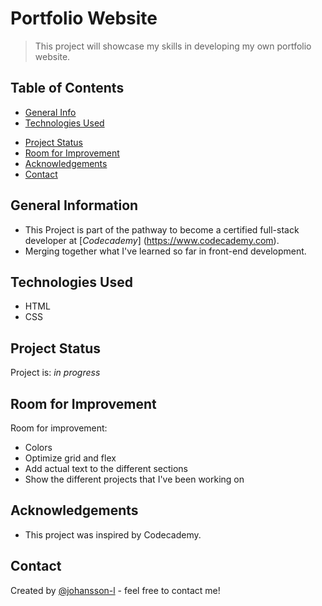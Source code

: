 # Portfolio Website
> This project will showcase my skills in developing my own portfolio website.
<!-- > Live demo [_here_](https://www.example.com).  If you have the project hosted somewhere, include the link here. -->

## Table of Contents
* [General Info](#general-information)
* [Technologies Used](#technologies-used)
<!-- * [Features](#features)
* [Screenshots](#screenshots) -->
* [Project Status](#project-status)
* [Room for Improvement](#room-for-improvement)
* [Acknowledgements](#acknowledgements)
* [Contact](#contact)
<!-- * [License](#license) -->


## General Information
- This Project is part of the pathway to become a certified full-stack developer at [_Codecademy_] (https://www.codecademy.com).
- Merging together what I've learned so far in front-end development.
<!-- You don't have to answer all the questions - just the ones relevant to your project. -->


## Technologies Used
- HTML
- CSS

<!-- Not ready yet
## Features
List the ready features here:
- Awesome feature 1
- Awesome feature 2
- Awesome feature 3
-->

<!-- Add when the project is completed
## Screenshots
![Example screenshot](./img/screenshot.png)
<!-- If you have screenshots you'd like to share, include them here. -->


## Project Status
Project is: _in progress_ <!-- / _complete_ / _no longer being worked on_. If you are no longer working on it, provide reasons why. -->


## Room for Improvement
<!-- Include areas you believe need improvement / could be improved. Also add TODOs for future development. -->

Room for improvement:
- Colors
- Optimize grid and flex
- Add actual text to the different sections
- Show the different projects that I've been working on
<!--
To do:
- Planning and design
- Logo sketched
- Wireframe the webpage
- Build it
-->

## Acknowledgements
- This project was inspired by Codecademy.


## Contact
Created by [@johansson-l](https://github.com/johansson-l) - feel free to contact me!


<!-- Optional -->
<!-- ## License -->
<!-- This project is open source and available under the [... License](). -->

<!-- You don't have to include all sections - just the one's relevant to your project -->
